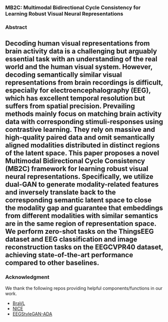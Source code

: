 ### MB2C: Multimodal Bidirectional Cycle Consistency for Learning Robust Visual Neural Representations

### Abstract
## Decoding human visual representations from brain activity data is a challenging but arguably essential task with an understanding of the real world and the human visual system. However, decoding semantically similar visual representations from brain recordings is difficult, especially for electroencephalography (EEG), which has excellent temporal resolution but suffers from spatial precision. Prevailing methods mainly focus on matching brain activity data with corresponding stimuli-responses using contrastive learning. They rely on massive and high-quality paired data and omit semantically aligned modalities distributed in distinct regions of the latent space. This paper proposes a novel Multimodal Bidirectional Cycle Consistency (MB2C) framework for learning robust visual neural representations. Specifically, we utilize dual-GAN to generate modality-related features and inversely translate back to the corresponding semantic latent space to close the modality gap and guarantee that embeddings from different modalities with similar semantics are in the same region of representation space. We perform zero-shot tasks on the ThingsEEG dataset and EEG classification and image reconstruction tasks on the EEGCVPR40 dataset, achieving state-of-the-art performance compared to other baselines. 

### Acknowledgment
We thank the following repos providing helpful components/functions in our work.
* [BraVL](https://www.bing.com/ck/a?!&&p=e234990784f11875JmltdHM9MTcxODA2NDAwMCZpZ3VpZD0yOTVjNDMxYi1mYjBlLTZhMGEtMWZjNi01MmFiZmE2ODZiNTMmaW5zaWQ9NTE5OQ&ptn=3&ver=2&hsh=3&fclid=295c431b-fb0e-6a0a-1fc6-52abfa686b53&psq=bravl&u=a1aHR0cHM6Ly9naXRodWIuY29tL0NoYW5nZGVEdS9CcmFWTA&ntb=1)
* [NICE](https://github.com/eeyhsong/NICE-EEG)
* [EEGStyleGAN-ADA](https://github.com/prajwalsingh/eegstylegan-ada)


